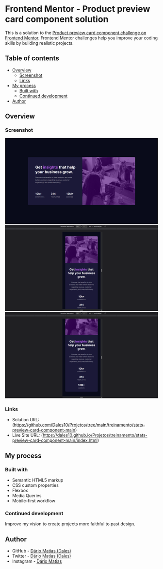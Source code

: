 # Frontend Mentor - Product preview card component solution

This is a solution to the [Product preview card component challenge on Frontend Mentor](https://www.frontendmentor.io/challenges/product-preview-card-component-GO7UmttRfa). Frontend Mentor challenges help you improve your coding skills by building realistic projects. 

## Table of contents

- [Overview](#overview)
  - [Screenshot](#screenshot)
  - [Links](#links)
- [My process](#my-process)
  - [Built with](#built-with)
  - [Continued development](#continued-development)
- [Author](#author)

## Overview

### Screenshot

![Screenshot version desktop](./screenshots/printVersionDesktop.png)
![Screenshot version mobile part 1](./screenshots/printOneVersionMobile.png)
![Screenshot version mobile part 2](./screenshots/printTwoVersionMobile.png)

### Links

- Solution URL: (https://github.com/Dales10/Projetos/tree/main/treinamento/stats-preview-card-component-main)
- Live Site URL: (https://dales10.github.io/Projetos/treinamento/stats-preview-card-component-main/index.html)

## My process

### Built with

- Semantic HTML5 markup
- CSS custom properties
- Flexbox
- Media Queries
- Mobile-first workflow

### Continued development
Improve my vision to create projects more faithful to past design.

## Author

- GitHub - [Dário Matias (Dales)](https://github.com/Dales10)
- Twitter - [Dário Matias (Dales)](https://twitter.com/Dales_Adelta)
- Instagram - [Dário Matias](https://www.instagram.com/dario_delta10/)